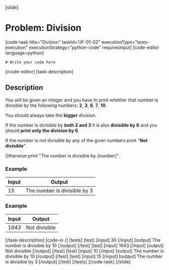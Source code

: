 [slide]
# Problem: Division
[code-task title="Division" taskId="JF-01-02" executionType="tests-execution" executionStrategy="python-code" requiresInput]
[code-editor language=python]
```
# Write your code here
```
[/code-editor]
[task-description]
## Description

You will be given an integer and you have to print whether that number is divisible by the following numbers: **2**, **3**, **6**, **7**, **10**. 

You should always take the **bigger** division. 

If the number is divisible by **both 2 and 3** it is also **divisible by 6** and you should **print only the division by 6**. 

If the number is not divisible by any of the given numbers print "**Not divisible**". 

Otherwise print "The number is divisible by \{number\}".

### Example
| **Input** | **Output** |
| --- | --- |
| 15 | The number is divisible by 3 |

### Example
| **Input** | **Output** |
| --- | --- |
| 1643 | Not divisible |

[/task-description]
[code-io /]
[tests]
[test]
[input]
30
[/input]
[output]
The number is divisible by 10
[/output]
[/test]
[test]
[input]
1643
[/input]
[output]
Not divisible
[/output]
[/test]
[test]
[input]
10
[/input]
[output]
The number is divisible by 10
[/output]
[/test]
[test]
[input]
15
[/input]
[output]
The number is divisible by 3
[/output]
[/test]
[/tests]
[/code-task]
[/slide]
